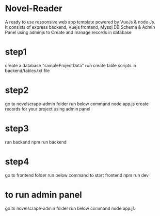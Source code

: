 # Novel-Reader
A ready to use responsive web app template powered by VueJs &amp; node Js. It consists of express backend, Vuejs frontend, Mysql DB Schema &amp; Admin Panel using adminjs to Create and manage records in database


# step1 
 create a database "sampleProjectData"
 run create table scripts in backend/tables.txt file

# step2
 go to novelscrape-admin folder run below command
 node app.js
 create records for your project using admin panel

# step3
 run backend
 npm run backend

# step4
 go to frontend folder run below command to start frontend
 npm run dev

# to run admin panel
 go to novelscrape-admin folder run below command
 node app.js

